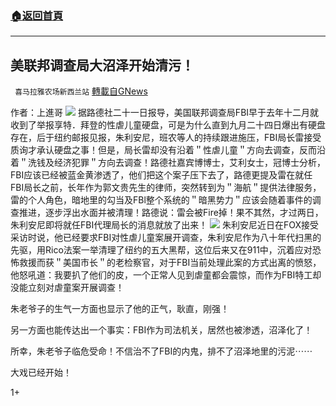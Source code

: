 ###  [:house:返回首頁](https://github.com/ourhimalayas/txt)
---

## 美联邦调查局大沼泽开始清污！
` 喜马拉雅农场新西兰站` [轉載自GNews](https://gnews.org/zh-hans/532687/)

作者：上進哥
![]()![](https://gnews-media-offload.s3.amazonaws.com/wp-content/uploads/2020/11/06095741/%E4%B8%8A%E8%BF%9B%E4%B8%AA1.png)
据路德社二十一日报导，美国联邦调查局FBI早于去年十二月就收到了举报享特．拜登的性虐儿童硬盘，可是为什么直到九月二十四日爆出有硬盘存在，后于纽约邮报见报，朱利安尼，班农等人的持续跟进施压，FBI局长雷接受质询才承认硬盘之事！但是，局长雷却没有沿着＂性虐儿童＂方向去调查，反而沿着＂洗钱及经济犯罪＂方向去调查！路德社嘉宾博博士，艾利女士，冠博士分析，FBI应该已经被蓝金黄渗透了，他们把这个案子压下去了，路德更提及雷在就任FBI局长之前，长年作为郭文贵先生的律师，突然转到为＂海航＂提供法律服务，雷的个人角色，暗地里的勾当及FBl整个系统的＂暗黑势力＂应该会随着事件的调查推进，逐步浮出水面并被清理！路德说：雷会被Fire掉！果不其然，才过两日，朱利安尼即将就任FBI代理局长的消息就放了出来！
![]()![](https://gnews-media-offload.s3.amazonaws.com/wp-content/uploads/2020/11/06095812/%E4%B8%8A%E8%BF%9B%E4%B8%AA2.png)
朱利安尼近日在FOX接受采访时说，他已经要求FBI对性虐儿童案展开调查，朱利安尼作为八十年代扫黑的先驱，用Rico法案一举清理了纽约的五大黑帮，这位后来又在911中，沉着应对恐怖救援而获＂美国市长＂的老检察官，对于FBI当前处理此案的方式出离的愤怒，他怒吼道：我要扒了他们的皮，一个正常人见到虐童都会震惊，而作为FBI特工却没能立刻对虐童案开展调查！

朱老爷子的生气一方面也显示了他的正气，耿直，刚强！

另一方面也能传达出一个事实：FBI作为司法机关，居然也被渗透，沼泽化了！

所幸，朱老爷子临危受命！不信治不了FBI的内鬼，排不了沼泽地里的污泥⋯⋯

大戏已经开始！

1+
